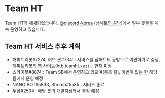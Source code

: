 # Team HT

Team HT가 해체되었습니다. [@discord-korea (삼해트의 공방)](https://github.com/discord-korea)에서 일부 봇들을 계속 운영하고 있습니다.

## Team HT 서비스 추후 계획
+ 해피트리봇#7274, 허브 봇#7341 : 서비스를 삼해트의 공방으로 이관하기로 결정, 해피트리봇의 웹 사이트(htb.teamht.xyz)는 현재 미정
+ 스카이봇#8874 : Team SB에서 운영하고 있으며(중복 팀), 이변이 없는 한 해당 팀에서 운영 예정
+ NANO BOT#5833, Shrimp#5535 : 서비스 종료
+ 두곰#2504 : 해당 봇의 개발자님께서 결정 예정
